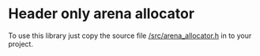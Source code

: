# Header only arena allocator

To use this library just copy the source file [/src/arena_allocator.h](/src/arena_allocator.h) in to your project.
